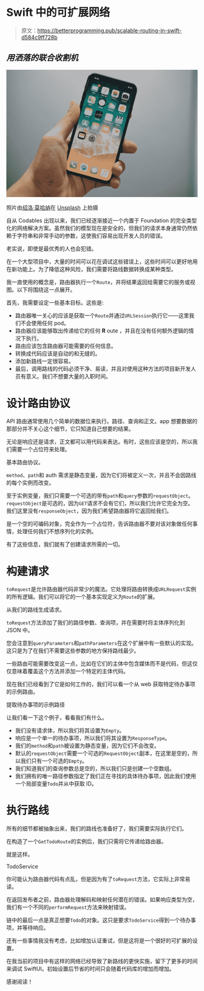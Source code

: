 # Swift 中的可扩展网络

> 原文：<https://betterprogramming.pub/scalable-routing-in-swift-d584c9ff728b>

## *用洒落的联合收割机*

![](img/a95481eb85142f552b7c3407cbd21e3a.png)

照片由[绍洛·莫哈纳](https://unsplash.com/@saulomohana?utm_source=unsplash&utm_medium=referral&utm_content=creditCopyText)在 [Unsplash](https://unsplash.com/s/photos/app?utm_source=unsplash&utm_medium=referral&utm_content=creditCopyText) 上拍摄

自从 Codables 出现以来，我们已经逐渐接近一个内置于 Foundation 的完全类型化的网络解决方案。虽然我们的模型现在是安全的，但我们的请求本身通常仍然依赖于字符串和非常手动的参数，这使我们容易出现开发人员的错误。

老实说，即使是最优秀的人也会犯错。

在一个大型项目中，大量的时间可以花在调试这些错误上，这些时间可以更好地用在新功能上。为了降低这种风险，我们需要将路线数据转换成某种类型。

我一直使用的概念是，路由器执行一个`Route`，并将结果返回给需要它的服务或视图。以下将围绕这一点展开。

首先，我需要设定一些基本目标。这些是:

*   路由器唯一关心的应该是获取一个`Route`并通过`URLSession`执行它——这里我们不会使用任何 pod。
*   路由器应该能够取出传递给它的任何 **R** oute ，并且在没有任何额外逻辑的情况下执行。
*   路由应该包含路由器可能需要的任何信息。
*   转换成代码应该是自动的和无缝的。
*   添加新路线一定很容易。
*   最后，调用路线的代码必须干净、易读，并且对使用这种方法的项目新开发人员有意义。我们不想要大量的入职时间。

# 设计路由协议

API 路由通常使用几个简单的数据位来执行。路径、查询和正文。app 想要数据的那部分并不关心这个细节，它只知道自己想要的结果。

无论是响应还是请求，正文都可以用代码来表达。有时，这些应该是空的，所以我们需要一个占位符来处理。

基本路由协议。

`method`、`path`和 auth 需求是静态变量，因为它们将被定义一次，并且不会因路线的每个实例而改变。

至于实例变量，我们只需要一个可选的带有`path`和`query`参数的`requestObject`。`requestObject`是可选的，因为`GET`请求不会有它们，所以我们允许它完全为空。我们这里没有`responseObject`，因为我们希望路由器将它返回给我们。

是一个空的可编码对象，完全作为一个占位符，告诉路由器不要对该对象做任何事情，处理任何我们不想序列化的实例。

有了这些信息，我们就有了创建请求所需的一切。

# 构建请求

`toRequest`是允许路由器代码非常少的魔法。它处理将路由转换成`URLRequest`实例的所有逻辑。我们可以将它的一个基本实现定义为`Route`的扩展。

从我们的路线生成请求。

`toRequest`方法添加了我们的路径参数、查询项，并在需要时将主体序列化到 JSON 中。

您会注意到`queryParameters`和`pathParameters`在这个扩展中有一些默认的实现。这只是为了在我们不需要这些参数的地方保持路线最少。

一些路由可能需要改变这一点，比如在它们的主体中包含媒体而不是代码，但这仅仅意味着覆盖这个方法并添加一个特定的主体代码。

现在我们已经看到了它是如何工作的，我们可以看一个从 web 获取特定待办事项的示例路由。

提取待办事项的示例路径

让我们看一下这个例子，看看我们有什么。

*   我们没有请求体，所以我们将其设置为`Empty`。
*   响应是一个单一的待办事项，所以我们将其设置为`ResponseType`。
*   我们的`method`和`path`被设置为静态变量，因为它们不会改变。
*   默认的`requestObject`需要一个可选的`RequestObject`副本，在这里是空的，所以我们只有一个可选的`Empty`。
*   我们知道我们的查询参数总是空的，所以我们只是创建一个空数组。
*   我们拥有的唯一路径参数指定了我们正在寻找的具体待办事项，因此我们使用一个局部变量`Todo`并从中获取 ID。

# 执行路线

所有的细节都被抽象出来，我们的路线也准备好了，我们需要实际执行它们。

在构造了一个`GetTodoRoute`的实例后，我们只需将它传递给路由器。

就是这样。

TodoService

你可能认为路由器代码有点乱，但是因为有了`toRequest`方法，它实际上非常易读。

在返回发布者之前，路由器处理解码和映射任何潜在的错误。如果响应类型为空，我们有一个不同的`performRequest`方法来映射错误。

链中的最后一点是真正想要`Todo`的对象。这只是要求`TodoService`得到一个待办事项，并等待响应。

还有一些事情我没有考虑，比如增加认证重试，但是这将是一个很好的可扩展的设置。

在我当前的项目中有这样的网络已经导致了新路线的更快实施，留下了更多的时间来调试 SwiftUI。初始设置后节省的时间只会随着代码库的增加而增加。

感谢阅读！
